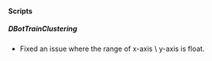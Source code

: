 
#### Scripts
##### DBotTrainClustering
- Fixed an issue where the range of x-axis \ y-axis is float.

